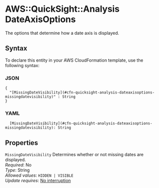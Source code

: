 # AWS::QuickSight::Analysis DateAxisOptions<a name="aws-properties-quicksight-analysis-dateaxisoptions"></a>

The options that determine how a date axis is displayed\.

## Syntax<a name="aws-properties-quicksight-analysis-dateaxisoptions-syntax"></a>

To declare this entity in your AWS CloudFormation template, use the following syntax:

### JSON<a name="aws-properties-quicksight-analysis-dateaxisoptions-syntax.json"></a>

```
{
  "[MissingDateVisibility](#cfn-quicksight-analysis-dateaxisoptions-missingdatevisibility)" : String
}
```

### YAML<a name="aws-properties-quicksight-analysis-dateaxisoptions-syntax.yaml"></a>

```
  [MissingDateVisibility](#cfn-quicksight-analysis-dateaxisoptions-missingdatevisibility): String
```

## Properties<a name="aws-properties-quicksight-analysis-dateaxisoptions-properties"></a>

`MissingDateVisibility`  <a name="cfn-quicksight-analysis-dateaxisoptions-missingdatevisibility"></a>
Determines whether or not missing dates are displayed\.  
*Required*: No  
*Type*: String  
*Allowed values*: `HIDDEN | VISIBLE`  
*Update requires*: [No interruption](https://docs.aws.amazon.com/AWSCloudFormation/latest/UserGuide/using-cfn-updating-stacks-update-behaviors.html#update-no-interrupt)